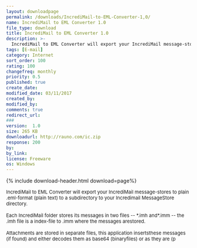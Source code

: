 ```yaml
---
layout: downloadpage
permalink: /downloads/IncrediMail-to-EML-Converter-1,0/
name: IncrediMail to EML Converter 1.0
file_type: download
title: IncrediMail to EML Converter 1.0
description: >-
  IncrediMail to EML Converter will export your IncrediMail message-stores to plain .eml-format (plain text)
tags: [E-mail]
category: Internet
sort_order: 100
rating: 100
changefreq: monthly
priority: 0.5
published: true
create_date: 
modified_date: 03/11/2017
created_by: 
modified_by: 
comments: true
redirect_url: 
### 
version:  1.0
size: 265 KB
downloadurl: http://rauno.com/ic.zip
response: 200
by: 
by_link: 
license: Freeware
os: Windows
---
```


{% include download-header.html download=page%}

<p style="fix-download-text !important">
<p><font size="2"><p>IncrediMail to EML Converter will export your IncrediMail message-stores to plain .eml-format (plain text) to a subdirectory to your Incredimail MessageStore directory.<br />
<br />
Each IncrediMail folder stores its messages in two files -- *.imh and*.imm -- the .imh file is a index-file to .imm where the messages arestored.<br />
<br />
Attachments are stored in separate files, this application insertsthese messages (if found) and either decodes them as base64 (binaryfiles) or as they are (p</p></p></p>
